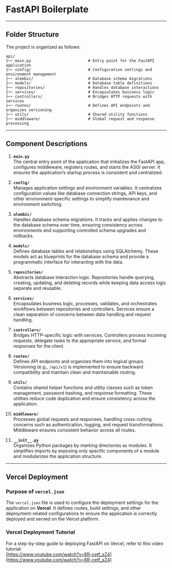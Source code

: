 
# FastAPI Boilerplate



---

## Folder Structure

The project is organized as follows:

```plaintext
api/
├── main.py                         # Entry point for the FastAPI application
├── config/                         # Configuration settings and environment management
├── alembic/                        # Database schema migrations
├── models/                         # Database table definitions
├── repositories/                   # Handles database interactions
├── services/                       # Encapsulates business logic
├── controllers/                    # Bridges HTTP requests with services
├── routes/                         # Defines API endpoints and organizes versioning
├── utils/                          # Shared utility functions
├── middleware/                     # Global request and response processing
```

---

## Component Descriptions

1. **`main.py`**  
   The central entry point of the application that initializes the FastAPI app, configures middleware, registers routes, and starts the ASGI server. It ensures the application’s startup process is consistent and centralized.

2. **`config/`**  
   Manages application settings and environment variables. It centralizes configuration values like database connection strings, API keys, and other environment-specific settings to simplify maintenance and environment switching.

3. **`alembic/`**  
   Handles database schema migrations. It tracks and applies changes to the database schema over time, ensuring consistency across environments and supporting controlled schema upgrades and rollbacks.

4. **`models/`**  
   Defines database tables and relationships using SQLAlchemy. These models act as blueprints for the database schema and provide a programmatic interface for interacting with the data.

5. **`repositories/`**  
   Abstracts database interaction logic. Repositories handle querying, creating, updating, and deleting records while keeping data access logic separate and reusable.

6. **`services/`**  
   Encapsulates business logic, processes, validates, and orchestrates workflows between repositories and controllers. Services ensure a clean separation of concerns between data handling and request handling.

7. **`controllers/`**  
   Bridges HTTP-specific logic with services. Controllers process incoming requests, delegate tasks to the appropriate service, and format responses for the client.

8. **`routes/`**  
   Defines API endpoints and organizes them into logical groups. Versioning (e.g., `/api/v1`) is implemented to ensure backward compatibility and maintain clean and maintainable routing.

9. **`utils/`**  
   Contains shared helper functions and utility classes such as token management, password hashing, and response formatting. These utilities reduce code duplication and ensure consistency across the application.

10. **`middleware/`**  
    Processes global requests and responses, handling cross-cutting concerns such as authentication, logging, and request transformations. Middleware ensures consistent behavior across all routes.

11. **`__init__.py`**  
    Organizes Python packages by marking directories as modules. It simplifies imports by exposing only specific components of a module and modularizes the application structure.

---

## Vercel Deployment

### Purpose of `vercel.json`
The `vercel.json` file is used to configure the deployment settings for the application on **Vercel**. It defines routes, build settings, and other deployment-related configurations to ensure the application is correctly deployed and served on the Vercel platform.

### Vercel Deployment Tutorial
For a step-by-step guide to deploying FastAPI on Vercel, refer to this video tutorial:  
[https://www.youtube.com/watch?v=8R-cetf_sZ4](https://www.youtube.com/watch?v=8R-cetf_sZ4)
